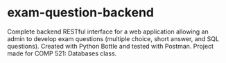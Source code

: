 # exam-question-backend
Complete backend RESTful interface for a web application allowing an admin to develop exam questions (multiple choice, short answer, and SQL questions). Created with Python Bottle and tested with Postman. Project made for COMP 521: Databases class.
